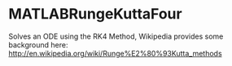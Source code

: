 MATLABRungeKuttaFour
====================

Solves an ODE using the RK4 Method, Wikipedia provides some background here: http://en.wikipedia.org/wiki/Runge%E2%80%93Kutta_methods
